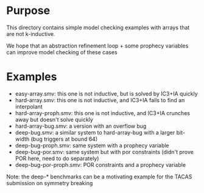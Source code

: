 # Purpose

This directory contains simple model checking examples with arrays that are not k-inductive.

We hope that an abstraction refinement loop + some prophecy variables can improve model checking of these cases

# Examples

* easy-array.smv: this one is not inductive, but is solved by IC3+IA quickly
* hard-array.smv: this one is not inductive, and IC3+IA fails to find an interpolant
* hard-array-proph.smv: this one is not inductive, and IC3+IA crunches away but doesn't solve quickly
* hard-array-bug.smv: a version with an overflow bug
* deep-bug.smv: a similar system to hard-array-bug with a larger bit-width (bug triggers at bound 64)
* deep-bug-proph.smv: same system with a prophecy variable
* deep-bug-por.smv: same system but with por constraints (didn't prove POR here, need to do separately)
* deep-bug-por-proph.smv: POR constraints and a prophecy variable

Note: the deep-* benchmarks can be a motivating example for the TACAS submission on symmetry breaking
